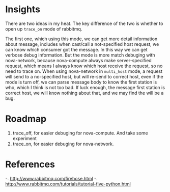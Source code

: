 # Insights
There are two ideas in my heat. The key difference of the two is whether to
open up `trace_on` mode of rabbitmq. 

The first one, which using this mode, we can get more detail information about 
message, includes when cast/call a not-specified host request, we can know 
which consumer got the message. In this way we can get verbose debug 
information. But the mode is more match debuging with nova-network, because 
nova-compute always make server-specified request, which means I always know 
which host receive the request, so no need to trace on. When using nova-network 
in `multi_host` mode, a request will send to a no-specified host, but will 
re-send to correct host, even if the mode is turn off, we can parse message 
body to know the first station is who, which I think is not too bad. If luck
enough, the message first station is correct host, we will know nothing about
that, and we may find the will be a bug.

# Roadmap
  1. trace_off, for easier debuging for nova-compute. And take some experiment
  2. trace_on, for easier debuging for nova-network.

# References
  -. http://www.rabbitmq.com/firehose.html
  -. http://www.rabbitmq.com/tutorials/tutorial-five-python.html
